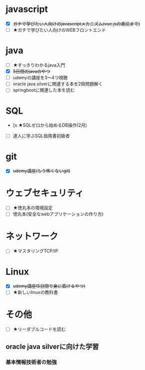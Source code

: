 # javascript
- [x] ~~ガチで学びたい人向けのjavascriptメカニズム(vue.jsの直前まで)~~
- [ ] ★ガチで学びたい人向けのWEBフロントエンド

# java
- [ ] ★すっきりわかるjava入門
- [x] ~~5日間のjavaのやつ~~
- [ ] udemyの講座を3～4つ視聴
- [ ] oracle java silverに関連する本を2冊問題解く
- [ ] springbootに関連した本を読む

# SQL
- [x ★SQLゼロから始めるDB操作(2月)
- [ ] 達人に学ぶSQL指南書初級者


# git
- [x] ~~udemy講座(もう怖くないgit)~~

# ウェブセキュリティ
- [ ] ★徳丸本の環境設定
- [ ] 徳丸本(安全なwebアプリケーションの作り方)

# ネットワーク
- [ ] ★マスタリングTCP/IP

# Linux
- [x] ~~udemy講座(5日間で身に着けるやつ)~~
- [ ] ★新しいlinuxの教科書

# その他
- [ ] ★リーダブルコードを読む

## oracle java silverに向けた学習

### 基本情報技術者の勉強

